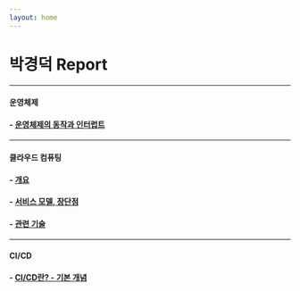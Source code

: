 ```yaml
---
layout: home
---
```


# 박경덕 Report
---
#### 운영체제
#### - [운영체제의 동작과 인터럽트](./os_interrupt.md)
---
#### 클라우드 컴퓨팅
#### - [개요](./cloud_computing_1.md)
#### - [서비스 모델, 장단점](./cloud_computing_2.md)
#### - [관련 기술](./cloud_computing_3.md)
---
#### CI/CD
#### - [CI/CD란? - 기본 개념](./cicd_1.md)